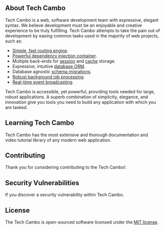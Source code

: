 ## About Tech Cambo

Tech Cambo is a web, software development team with expressive, elegant syntax. We believe development must be an enjoyable and creative experience to be truly fulfilling. Tech Cambo attempts to take the pain out of development by easing common tasks used in the majority of web projects, such as:

- [Simple, fast routing engine](https://laravel.com/docs/routing).
- [Powerful dependency injection container](https://laravel.com/docs/container).
- Multiple back-ends for [session](https://laravel.com/docs/session) and [cache](https://laravel.com/docs/cache) storage.
- Expressive, intuitive [database ORM](https://laravel.com/docs/eloquent).
- Database agnostic [schema migrations](https://laravel.com/docs/migrations).
- [Robust background job processing](https://laravel.com/docs/queues).
- [Real-time event broadcasting](https://laravel.com/docs/broadcasting).

Tech Cambo is accessible, yet powerful, providing tools needed for large, robust applications. A superb combination of simplicity, elegance, and innovation give you tools you need to build any application with which you are tasked.

## Learning Tech Cambo

Tech Cambo has the most extensive and thorough documentation and video tutorial library of any modern web application. 

## Contributing

Thank you for considering contributing to the Tech Cambo!.

## Security Vulnerabilities

If you discover a security vulnerability within Tech Cambo.

## License

The Tech Cambo is open-sourced software licensed under the [MIT license](http://opensource.org/licenses/MIT).
